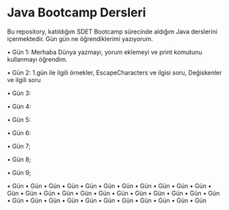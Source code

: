 # Java Bootcamp Dersleri

Bu repository, katıldığım SDET Bootcamp sürecinde aldığım Java derslerini içermektedir. 
 Gün gün ne öğrendiklerimi yazıyorum.

• Gün 1: Merhaba Dünya yazmayı, yorum eklemeyi ve print komutunu kullanmayı öğrendim.

• Gün 2: 1.gün ile ilgili örnekler, EscapeCharacters ve ilgisi soru, Değiskenler ve ilgili soru

• Gün 3:

• Gün 4:

• Gün 5:

• Gün 6:

• Gün 7;

• Gün 8;

• Gün 9;

• Gün
• Gün
• Gün
• Gün
• Gün
• Gün
• Gün
• Gün
• Gün 
• Gün
• Gün
• Gün
• Gün
• Gün
• Gün
• Gün
• Gün
• Gün
• Gün
• Gün
• Gün
• Gün
• Gün 
• Gün
• Gün
• Gün
• Gün
• Gün
• Gün
• Gün
• Gün
• Gün
• Gün
• Gün




